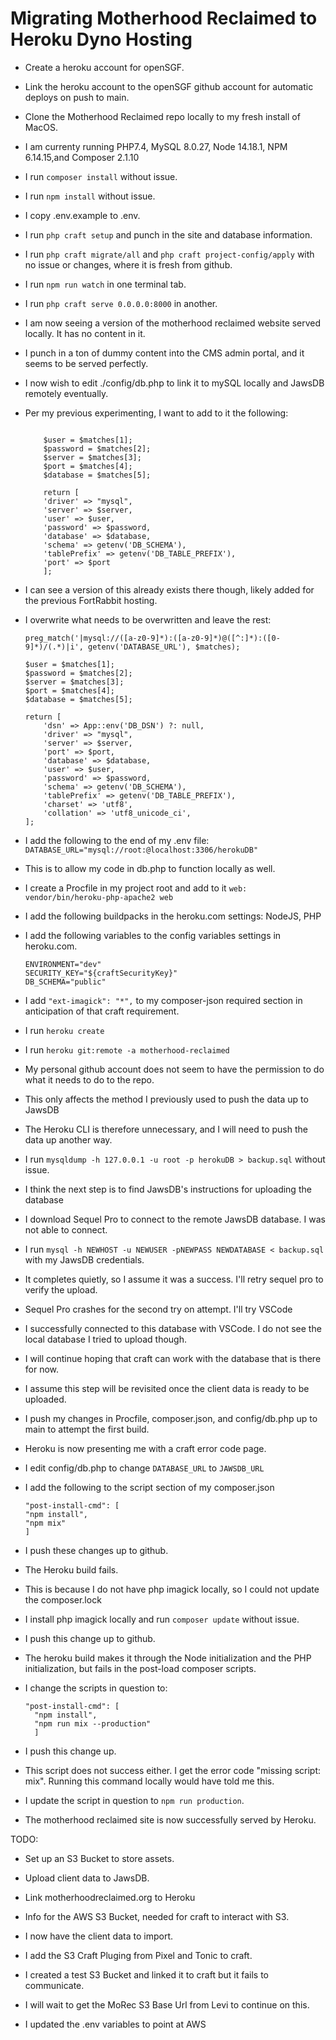 # Migrating Motherhood Reclaimed to Heroku Dyno Hosting

-   Create a heroku account for openSGF.
-   Link the heroku account to the openSGF github account for automatic deploys on push to main.
-   Clone the Motherhood Reclaimed repo locally to my fresh install of MacOS.
-   I am currenty running PHP7.4, MySQL 8.0.27, Node 14.18.1, NPM 6.14.15,and Composer 2.1.10
-   I run `composer install` without issue.
-   I run `npm install` without issue.
-   I copy .env.example to .env.
-   I run `php craft setup` and punch in the site and database information.
-   I run `php craft migrate/all` and `php craft project-config/apply` with no issue or changes, where it is fresh from github.
-   I run `npm run watch` in one terminal tab.
-   I run `php craft serve 0.0.0.0:8000` in another.
-   I am now seeing a version of the motherhood reclaimed website served locally. It has no content in it.
-   I punch in a ton of dummy content into the CMS admin portal, and it seems to be served perfectly.

-   I now wish to edit ./config/db.php to link it to mySQL locally and JawsDB remotely eventually.
-   Per my previous experimenting, I want to add to it the following:

    ```preg_match('|mysql://([a-z0-9]*):([a-z0-9]*)@([^:]*):([0-9]*)/(.*)|i', getenv('DATABASE_URL'), $matches);

        $user = $matches[1];
        $password = $matches[2];
        $server = $matches[3];
        $port = $matches[4];
        $database = $matches[5];

        return [
        'driver' => "mysql",
        'server' => $server,
        'user' => $user,
        'password' => $password,
        'database' => $database,
        'schema' => getenv('DB_SCHEMA'),
        'tablePrefix' => getenv('DB_TABLE_PREFIX'),
        'port' => $port
        ];
    ```

-   I can see a version of this already exists there though, likely added for the previous FortRabbit hosting.
-   I overwrite what needs to be overwritten and leave the rest:

    ```
    preg_match('|mysql://([a-z0-9]*):([a-z0-9]*)@([^:]*):([0-9]*)/(.*)|i', getenv('DATABASE_URL'), $matches);

    $user = $matches[1];
    $password = $matches[2];
    $server = $matches[3];
    $port = $matches[4];
    $database = $matches[5];

    return [
        'dsn' => App::env('DB_DSN') ?: null,
        'driver' => "mysql",
        'server' => $server,
        'port' => $port,
        'database' => $database,
        'user' => $user,
        'password' => $password,
        'schema' => getenv('DB_SCHEMA'),
        'tablePrefix' => getenv('DB_TABLE_PREFIX'),
        'charset' => 'utf8',
        'collation' => 'utf8_unicode_ci',
    ];
    ```

-   I add the following to the end of my .env file: `DATABASE_URL="mysql://root:@localhost:3306/herokuDB"`
-   This is to allow my code in db.php to function locally as well.
-   I create a Procfile in my project root and add to it `web: vendor/bin/heroku-php-apache2 web`
-   I add the following buildpacks in the heroku.com settings: NodeJS, PHP
-   I add the following variables to the config variables settings in heroku.com.
    ```
    ENVIRONMENT="dev"
    SECURITY_KEY="${craftSecurityKey}"
    DB_SCHEMA="public"
    ```
-   I add `"ext-imagick": "*",` to my composer-json required section in anticipation of that craft requirement.

-   I run `heroku create`
-   I run `heroku git:remote -a motherhood-reclaimed`
-   My personal github account does not seem to have the permission to do what it needs to do to the repo.
-   This only affects the method I previously used to push the data up to JawsDB
-   The Heroku CLI is therefore unnecessary, and I will need to push the data up another way.

-   I run `mysqldump -h 127.0.0.1 -u root -p herokuDB > backup.sql` without issue.
-   I think the next step is to find JawsDB's instructions for uploading the database
-   I download Sequel Pro to connect to the remote JawsDB database. I was not able to connect.
-   I run `mysql -h NEWHOST -u NEWUSER -pNEWPASS NEWDATABASE < backup.sql` with my JawsDB credentials.
-   It completes quietly, so I assume it was a success. I'll retry sequel pro to verify the upload.
-   Sequel Pro crashes for the second try on attempt. I'll try VSCode
-   I successfully connected to this database with VSCode. I do not see the local database I tried to upload though.
-   I will continue hoping that craft can work with the database that is there for now.
-   I assume this step will be revisited once the client data is ready to be uploaded.

-   I push my changes in Procfile, composer.json, and config/db.php up to main to attempt the first build.
-   Heroku is now presenting me with a craft error code page.

-   I edit config/db.php to change `DATABASE_URL` to `JAWSDB_URL`
-   I add the following to the script section of my composer.json
    ```
    "post-install-cmd": [
    "npm install",
    "npm mix"
    ]
    ```
-   I push these changes up to github.
-   The Heroku build fails.
-   This is because I do not have php imagick locally, so I could not update the composer.lock
-   I install php imagick locally and run `composer update` without issue.
-   I push this change up to github.
-   The heroku build makes it through the Node initialization and the PHP initialization, but fails in the post-load composer scripts.
-   I change the scripts in question to:
    ```
    "post-install-cmd": [
      "npm install",
      "npm run mix --production"
      ]
    ```
-   I push this change up.
-   This script does not success either. I get the error code "missing script: mix". Running this command locally would have told me this.
-   I update the script in question to `npm run production`.
-   The motherhood reclaimed site is now successfully served by Heroku.

TODO:

-   Set up an S3 Bucket to store assets.
-   Upload client data to JawsDB.
-   Link motherhoodreclaimed.org to Heroku

-   Info for the AWS S3 Bucket, needed for craft to interact with S3.
-   I now have the client data to import.

-   I add the S3 Craft Pluging from Pixel and Tonic to craft.
-   I created a test S3 Bucket and linked it to craft but it fails to communicate.
-   I will wait to get the MoRec S3 Base Url from Levi to continue on this.

-   I updated the .env variables to point at AWS
